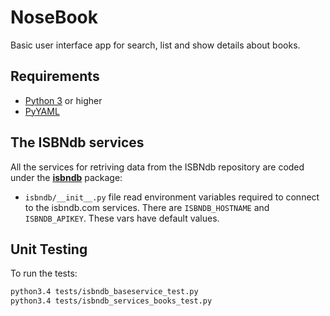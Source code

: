 # NoseBook
Basic user interface app for search, list and show details about books.

## Requirements
- [Python 3](https://www.python.org/download/releases/3.0/) or higher
- [PyYAML](http://pyyaml.org/wiki/LibYAML)

## The ISBNdb services
All the services for retriving data from the ISBNdb repository are coded under the
[**isbndb**](https://github.com/gguerrero/nosebook/tree/master/isbndb) package:

- ```isbndb/__init__.py``` file read environment variables required to connect to the isbndb.com services.
There are ```ISBNDB_HOSTNAME``` and ```ISBNDB_APIKEY```. These vars have default values.

## Unit Testing
To run the tests:

```bash
python3.4 tests/isbndb_baseservice_test.py
python3.4 tests/isbndb_services_books_test.py
```
